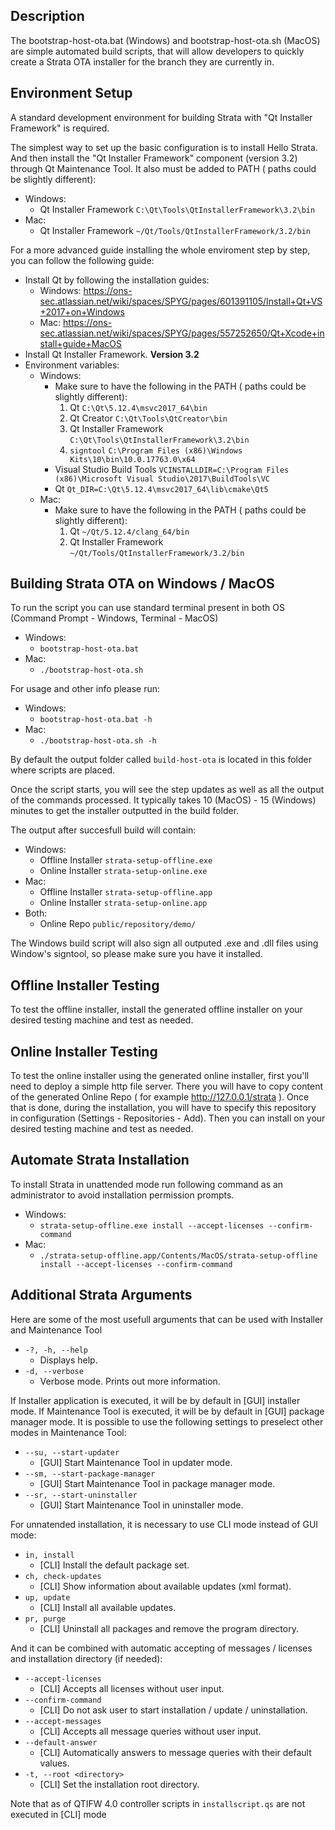 ## Description

The bootstrap-host-ota.bat (Windows) and bootstrap-host-ota.sh (MacOS) are simple automated build scripts,
that will allow developers to quickly create a Strata OTA installer for the branch they are currently in.

## Environment Setup

A standard development environment for building Strata with "Qt Installer Framework" is required.

The simplest way to set up the basic configuration is to install Hello Strata.
And then install the "Qt Installer Framework" component (version 3.2) through Qt Maintenance Tool.
It also must be added to PATH ( paths could be slightly different):

* Windows:
    * Qt Installer Framework `C:\Qt\Tools\QtInstallerFramework\3.2\bin`
* Mac:
    * Qt Installer Framework `~/Qt/Tools/QtInstallerFramework/3.2/bin`

For a more advanced guide installing the whole enviroment step by step, you can follow the following guide:

* Install Qt by following the installation guides:
    * Windows: https://ons-sec.atlassian.net/wiki/spaces/SPYG/pages/601391105/Install+Qt+VS+2017+on+Windows
    * Mac: https://ons-sec.atlassian.net/wiki/spaces/SPYG/pages/557252650/Qt+Xcode+install+guide+MacOS
* Install Qt Installer Framework. **Version 3.2**
* Environment variables:
    * Windows:
        * Make sure to have the following in the PATH ( paths could be slightly different):
            1. Qt `C:\Qt\5.12.4\msvc2017_64\bin`
            2. Qt Creator `C:\Qt\Tools\QtCreator\bin`
            3. Qt Installer Framework `C:\Qt\Tools\QtInstallerFramework\3.2\bin`
            4. `signtool` `C:\Program Files (x86)\Windows Kits\10\bin\10.0.17763.0\x64`
        * Visual Studio Build Tools `VCINSTALLDIR=C:\Program Files (x86)\Microsoft Visual Studio\2017\BuildTools\VC`
        * Qt `Qt_DIR=C:\Qt\5.12.4\msvc2017_64\lib\cmake\Qt5`
    * Mac:
        * Make sure to have the following in the PATH ( paths could be slightly different):
            1. Qt `~/Qt/5.12.4/clang_64/bin`
            2. Qt Installer Framework `~/Qt/Tools/QtInstallerFramework/3.2/bin`

## Building Strata OTA on Windows / MacOS

To run the script you can use standard terminal present in both OS (Command Prompt - Windows, Terminal - MacOS)

* Windows:
    * `bootstrap-host-ota.bat`
* Mac:
    * `./bootstrap-host-ota.sh`

For usage and other info please run:

* Windows:
    * `bootstrap-host-ota.bat -h`
* Mac:
    * `./bootstrap-host-ota.sh -h`

By default the output folder called `build-host-ota` is located in this folder where scripts are placed.

Once the script starts, you will see the step updates as well as all the output of the commands processed.
It typically takes 10 (MacOS) - 15 (Windows) minutes to get the installer outputted in the build folder.

The output after succesfull build will contain:

* Windows:
    * Offline Installer `strata-setup-offline.exe`
    * Online Installer  `strata-setup-online.exe`
* Mac:
    * Offline Installer `strata-setup-offline.app`
    * Online Installer  `strata-setup-online.app`
* Both:
    * Online Repo       `public/repository/demo/`

The Windows build script will also sign all outputed .exe and .dll files using Window's signtool, so please make sure you have it installed.

## Offline Installer Testing

To test the offline installer, install the generated offline installer on your desired testing machine and test as needed.

## Online Installer Testing

To test the online installer using the generated online installer, first you'll need to deploy a simple http file server.
There you will have to copy content of the generated Online Repo ( for example http://127.0.0.1/strata ).
Once that is done, during the installation, you will have to specify this repository in configuration (Settings - Repositories - Add).
Then you can install on your desired testing machine and test as needed.

## Automate Strata Installation

To install Strata in unattended mode run following command as an administrator to avoid installation permission prompts.

* Windows:
    * `strata-setup-offline.exe install --accept-licenses --confirm-command`
* Mac:
    * `./strata-setup-offline.app/Contents/MacOS/strata-setup-offline install --accept-licenses --confirm-command`

## Additional Strata Arguments

Here are some of the most usefull arguments that can be used with Installer and Maintenance Tool
* `-?, -h, --help`
    * Displays help.
* `-d, --verbose`
    * Verbose mode. Prints out more information.

If Installer application is executed, it will be by default in [GUI] installer mode.
If Maintenance Tool is executed, it will be by default in [GUI] package manager mode.
It is possible to use the following settings to preselect other modes in Maintenance Tool:
* `--su, --start-updater`
    * [GUI] Start Maintenance Tool in updater mode.
* `--sm, --start-package-manager`
    * [GUI] Start Maintenance Tool in package manager mode.
* `--sr, --start-uninstaller`
    * [GUI] Start Maintenance Tool in uninstaller mode.

For unnatended installation, it is necessary to use CLI mode instead of GUI mode:
* `in, install`
    * [CLI] Install the default package set.
* `ch, check-updates`
    * [CLI] Show information about available updates (xml format).
* `up, update`
    * [CLI] Install all available updates.
* `pr, purge`
    * [CLI] Uninstall all packages and remove the program directory.

And it can be combined with automatic accepting of messages / licenses and installation directory (if needed):
* `--accept-licenses`
    * [CLI] Accepts all licenses without user input.
* `--confirm-command`
    * [CLI] Do not ask user to start installation / update / uninstallation.
* `--accept-messages`
    * [CLI] Accepts all message queries without user input.
* `--default-answer`
    * [CLI] Automatically answers to message queries with their default values.
* `-t, --root <directory>`
    * [CLI] Set the installation root directory.

Note that as of QTIFW 4.0 controller scripts in `installscript.qs` are not executed in [CLI] mode
